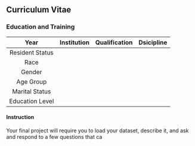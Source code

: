 ## Curriculum Vitae

### Education and Training

|Year|Institution|Qualification|Dsicipline|
|:---:|:---:|:---:|:---:|
|Resident Status|
|Race|
|Gender|
|Age Group|
|Marital Status|
|Education Level|

#### Instruction

Your final project will require you to load your dataset, describe it, and ask and respond to a few questions that ca
